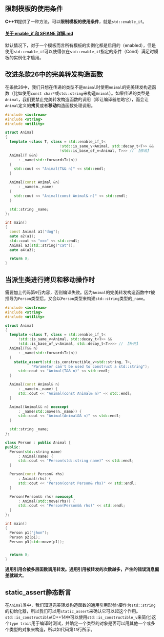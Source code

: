 ## 限制模板的使用条件
**C++11**提供了一种方法，可以**限制模板的使用条件**，就是`std::enable_if`。

#### [关于 enable_if 和 SFIANE 详解.md](../C++语法特性/enable_if和SFIANE.md)

默认情况下，对于一个模板而言所有模板的实例化都是启用的（enabled），但是使用`std::enable_if`可以使得仅在`std::enable_if`指定的条件（Cond）满足时模板的实例化才启用。

## 改进条款26中的完美转发构造函数
在条款26中，我们只想在传递的类型不是`Animal`时使用`Animal`的完美转发构造函数（比如使用`const char*`或`std::string`来构造`Animal`）。如果传递的类型是`Animal`，我们要禁止完美转发构造函数的调用（即让编译器忽略它），而会让`Animal`定义的**拷贝**或者**移动**构造函数处理调用。

```C++ {.line-numbers}
#include <iostream>
#include <string>
#include <utility>

struct Animal
{
  template <class T, class = std::enable_if_t<
                         !std::is_same_v<Animal, std::decay_t<T>> &&
                         !std::is_base_of_v<Animal, T>>> // 【修改】
  Animal(T &&n)
      : _name(std::forward<T>(n))
  {
    std::cout << "Animal(T&& n)" << std::endl;
  }

  Animal(const Animal &n)
      : _name(n._name)
  {
    std::cout << "Animal(const Animal& n)" << std::endl;
  }

  std::string _name;
};

int main()
{
  const Animal a1("dog");
  auto a2(a1);
  std::cout << "===" << std::endl;
  Animal a3(std::string("cat"));
  auto a4(a3);

  return 0;
}
```

## 当派生类进行拷贝和移动操作时
需要加上代码第`9`行内容，否则编译失败。因为`Animal`的完美转发构造函数中`T`被推导为`Person`类型后，又会以`Person`类型来构建`std::string`类型的`_name`。

```C++ {.line-numbers}
#include <iostream>
#include <string>
#include <utility>

struct Animal
{
  template <class T, class = std::enable_if_t<
      !std::is_same_v<Animal, std::decay_t<T>> &&
      !std::is_base_of_v<Animal, std::decay_t<T>>>> // 【补充】
  Animal(T&& n)
      : _name(std::forward<T>(n)) 
  {
    static_assert(std::is_constructible_v<std::string, T>, 
            "Parameter can't be used to construct a std::string");
      std::cout << "Animal(T&& n)" << std::endl;
  }

  Animal(const Animal& n)
      : _name(n._name) {
      std::cout << "Animal(const Animal& n)" << std::endl;
  }

  Animal(Animal&& n) noexcept
      : _name(std::move(n._name)) {
      std::cout << "Animal(Animal&& n)" << std::endl;
  }

  std::string _name;
};

class Person : public Animal {
public:
  Person(std::string name)
      : Animal(name) {
      std::cout << "Person(std::string name)" << std::endl;
  }

  Person(const Person& rhs)
      : Animal(rhs) {
      std::cout << "Person(const Person& rhs)" << std::endl;
  }

  Person(Person&& rhs) noexcept   
      : Animal(std::move(rhs)) {
      std::cout << "Person(Person&& rhs)" << std::endl;
  }
};

int main()
{
  Person p1("jhon");
  Person p2(p1);
  Person p3(std::move(p1));


  return 0;
}
```

**通用引用会被多层函数调用转发。通用引用被转发的次数越多，产生的错误消息偏差就越大**。


## static_assert静态断言
在`Animal`类中，我们知道完美转发构造函数的通用引用形参`n`要作为`std::string`的初始化器，所以我们可以用`static_assert`来确认它可以起这个作用。`std::is_constructible`(C++14中可以使用`std::is_constructible_v`来简化)这个`type trait`用于编译时测试，并确定一个类型的对象是否可以用其他一个或多个类型的对象来构造，所以如代码第`13`行所示。